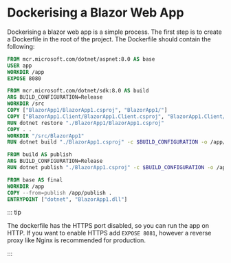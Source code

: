 # Dockerising a Blazor Web App

Dockerising a blazor web app is a simple process. The first step is to create a Dockerfile in the root of the project. The Dockerfile should contain the following:

```Dockerfile
FROM mcr.microsoft.com/dotnet/aspnet:8.0 AS base
USER app
WORKDIR /app
EXPOSE 8080

FROM mcr.microsoft.com/dotnet/sdk:8.0 AS build
ARG BUILD_CONFIGURATION=Release
WORKDIR /src
COPY ["BlazorApp1/BlazorApp1.csproj", "BlazorApp1/"]
COPY ["BlazorApp1.Client/BlazorApp1.Client.csproj", "BlazorApp1.Client/"]
RUN dotnet restore "./BlazorApp1/BlazorApp1.csproj"
COPY . .
WORKDIR "/src/BlazorApp1"
RUN dotnet build "./BlazorApp1.csproj" -c $BUILD_CONFIGURATION -o /app/build

FROM build AS publish
ARG BUILD_CONFIGURATION=Release
RUN dotnet publish "./BlazorApp1.csproj" -c $BUILD_CONFIGURATION -o /app/publish /p:UseAppHost=false

FROM base AS final
WORKDIR /app
COPY --from=publish /app/publish .
ENTRYPOINT ["dotnet", "BlazorApp1.dll"]
```

::: tip

The dockerfile has the HTTPS port disabled, so you can run the app on HTTP. If you want to enable HTTPS add `EXPOSE 8081`, however a reverse proxy like Nginx is recommended for production.

:::